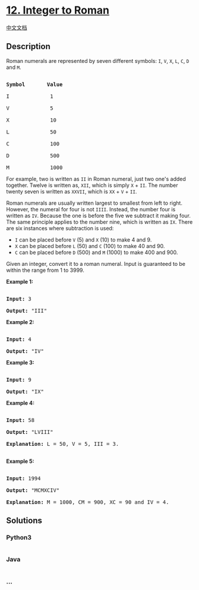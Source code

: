 # [12. Integer to Roman](https://leetcode.com/problems/integer-to-roman)

[中文文档](/solution/0000-0099/0012.Integer%20to%20Roman/README.md)

## Description

<p>Roman numerals are represented by seven different symbols:&nbsp;<code>I</code>, <code>V</code>, <code>X</code>, <code>L</code>, <code>C</code>, <code>D</code> and <code>M</code>.</p>

<pre>

<strong>Symbol</strong>       <strong>Value</strong>

I             1

V             5

X             10

L             50

C             100

D             500

M             1000</pre>

<p>For example,&nbsp;two is written as <code>II</code>&nbsp;in Roman numeral, just two one&#39;s added together. Twelve is written as, <code>XII</code>, which is simply <code>X</code> + <code>II</code>. The number twenty seven is written as <code>XXVII</code>, which is <code>XX</code> + <code>V</code> + <code>II</code>.</p>

<p>Roman numerals are usually written largest to smallest from left to right. However, the numeral for four is not <code>IIII</code>. Instead, the number four is written as <code>IV</code>. Because the one is before the five we subtract it making four. The same principle applies to the number nine, which is written as <code>IX</code>. There are six instances where subtraction is used:</p>

<ul>
    <li><code>I</code> can be placed before <code>V</code> (5) and <code>X</code> (10) to make 4 and 9.&nbsp;</li>
    <li><code>X</code> can be placed before <code>L</code> (50) and <code>C</code> (100) to make 40 and 90.&nbsp;</li>
    <li><code>C</code> can be placed before <code>D</code> (500) and <code>M</code> (1000) to make 400 and 900.</li>
</ul>

<p>Given an integer, convert it to a roman numeral. Input is guaranteed to be within the range from 1 to 3999.</p>

<p><strong>Example 1:</strong></p>

<pre>

<strong>Input:</strong>&nbsp;3

<strong>Output:</strong> &quot;III&quot;</pre>

<p><strong>Example 2:</strong></p>

<pre>

<strong>Input:</strong>&nbsp;4

<strong>Output:</strong> &quot;IV&quot;</pre>

<p><strong>Example 3:</strong></p>

<pre>

<strong>Input:</strong>&nbsp;9

<strong>Output:</strong> &quot;IX&quot;</pre>

<p><strong>Example 4:</strong></p>

<pre>

<strong>Input:</strong>&nbsp;58

<strong>Output:</strong> &quot;LVIII&quot;

<strong>Explanation:</strong> L = 50, V = 5, III = 3.

</pre>

<p><strong>Example 5:</strong></p>

<pre>

<strong>Input:</strong>&nbsp;1994

<strong>Output:</strong> &quot;MCMXCIV&quot;

<strong>Explanation:</strong> M = 1000, CM = 900, XC = 90 and IV = 4.</pre>

## Solutions

<!-- tabs:start -->

### **Python3**

```python

```

### **Java**

```java

```

### **...**

```

```

<!-- tabs:end -->
